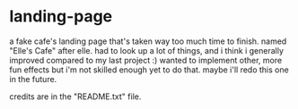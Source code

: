 # landing-page

a fake cafe's landing page that's taken way too much time to finish. named "Elle's Cafe" after elle. 
had to look up a lot of things, and i think i generally improved compared to my last project :) wanted to implement other, more fun effects but i'm not skilled enough yet to do that. maybe i'll redo this one in the future. 

credits are in the "README.txt" file.
